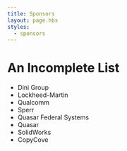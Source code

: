 ```yaml
---
title: Sponsors
layout: page.hbs
styles:
  - sponsors
---
```


<div class="sponsor-video">

</div>

# An Incomplete List

- Dini Group
- Lockheed-Martin
- Qualcomm
- Sperr
- Quasar Federal Systems
- Quasar
- SolidWorks
- CopyCove
